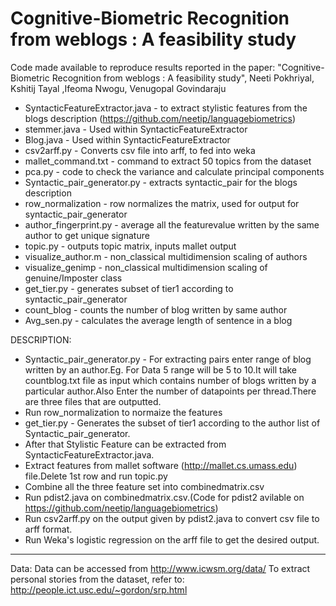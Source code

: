 Cognitive-Biometric Recognition from weblogs : A feasibility study
==================

Code made available to reproduce results reported in the paper: "Cognitive-Biometric Recognition from weblogs : A feasibility study", Neeti Pokhriyal, Kshitij Tayal ,Ifeoma Nwogu, Venugopal Govindaraju

- SyntacticFeatureExtractor.java - to extract stylistic features from the blogs description (https://github.com/neetip/languagebiometrics)
- stemmer.java - Used within SyntacticFeatureExtractor
- Blog.java - Used within SyntacticFeatureExtractor
- csv2arff.py - Converts csv file into arff, to fed into weka
- mallet_command.txt - command to extract 50 topics from the dataset
- pca.py - code to check the variance and calculate principal components
- Syntactic_pair_generator.py - extracts syntactic_pair for the blogs description
- row_normalization - row normalizes the matrix, used for output for syntactic_pair_generator
- author_fingerprint.py - average all the featurevalue written by the same author to get unique signature
- topic.py - outputs topic matrix, inputs mallet output
- visualize_author.m - non_classical multidimension scaling of authors
- visualize_genimp - non_classical multidimension scaling of genuine/Imposter class
- get_tier.py - generates subset of tier1 according to syntactic_pair_generator
- count_blog - counts the number of blog written by same author
- Avg_sen.py - calculates the average length of sentence in a blog




DESCRIPTION:

- Syntactic_pair_generator.py - For extracting pairs enter range of blog written by an author.Eg. For Data 5 range will be 5 to 10.It will take countblog.txt file as input which contains number of blogs written by a particular author.Also  Enter the number of datapoints per thread.There are three files that are outputted.
- Run row_normalization to normaize the features
- get_tier.py - Generates the subset of tier1 according to the author list of Syntactic_pair_generator.  
- After that Stylistic Feature can be extracted from SyntacticFeatureExtractor.java.
- Extract features from mallet software (http://mallet.cs.umass.edu) file.Delete 1st row and run topic.py
- Combine all the three feature set into combinedmatrix.csv
- Run pdist2.java on  combinedmatrix.csv.(Code for pdist2 avilable on https://github.com/neetip/languagebiometrics)
- Run csv2arff.py on the output given by pdist2.java to convert csv file  to arff format.
- Run Weka's logistic regression on the arff file to get the desired output.
- ------
Data: Data can be accessed from http://www.icwsm.org/data/
To extract personal stories from the dataset, refer to: http://people.ict.usc.edu/~gordon/srp.html
